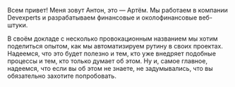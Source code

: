 Всем привет! Меня зовут Антон, это — Артём. Мы работаем в компании Devexperts и разрабатываем финансовые и околофинансовые веб-штуки.

В своём докладе с несколько провокационным названием мы хотим поделиться опытом, как мы автоматизируем рутину в своих проектах. Надеемся, что это будет полезно и тем, кто уже внедряет подобные процессы и тем, кто только думает об этом. Ну и, самое главное, надеемся, что если вы об этом не знаете, не задумывались, что вы обязательно захотите попробовать.
